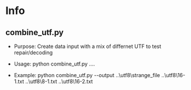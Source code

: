 # Info

## combine_utf.py

- Purpose:
  Create data input with a mix of differnet UTF to test repair/decoding

- Usage:
  python combine_utf.py ....

- Example:
  python combine_utf.py --output ..\utf8\strange_file ..\utf8\16-1.txt ..\utf8\8-1.txt ..\utf8\16-2.txt
